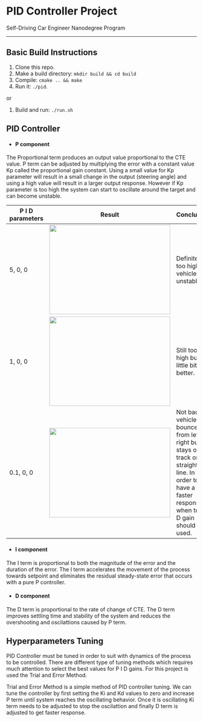 # PID Controller Project
Self-Driving Car Engineer Nanodegree Program

---

[//]: # (Image/Video References)

[image1]: ./output/P01.gif "Params = [0.1, 0, 0]"
[video1]: ./output/P01.mov "Params = [0.1, 0, 0]"
[image2]: ./output/P1.gif "Params = [1, 0, 0]"
[video2]: ./output/P1.mov "Params = [1, 0, 0]"
[image3]: ./output/P5.gif "Params = [5, 0, 0]"
[video3]: ./output/P5.mov "Params = [5, 0, 0]"
[image4]: ./output/P01-D1.gif "Params = [0.1, 1, 0]"
[video4]: ./output/P01-D1.mov "Params = [0.1, 1, 0]"
[image5]: ./output/P01-D5.gif "Params = [0.1, 5, 0]"
[video5]: ./output/P01-D5.mov "Params = [0.1, 5, 0]"
[image6]: ./output/P01-D10.gif "Params = [0.1, 10, 0]"
[video6]: ./output/P01-D10.mov "Params = [0.1, 10, 0]"

## Basic Build Instructions

1. Clone this repo.
2. Make a build directory: `mkdir build && cd build`
3. Compile: `cmake .. && make`
4. Run it: `./pid`.

or

1. Build and run: `./run.sh`


## PID Controller

* #### P component
The Proportional term produces an output value proportional to the CTE value.
P term can be adjusted by multiplying the error with a constant value Kp called the proportional gain constant.
Using a small value for Kp parameter will result in a small change in the output (steering angle)
and using a high value will result in a larger output response. However if Kp parameter is too high the system
can start to oscillate around the target and can become unstable.

| P I D parameters | Result | Conclusion |
| --- | --- | --- |
| 5, 0, 0 | <img src="./output/P5.gif" width="320px" height="237px" /> | Definitely too high, vehicle is unstable.
| 1, 0, 0 | <img src="./output/P1.gif" width="320px" height="237px" /> | Still too high but a little bit better.
| 0.1, 0, 0 | <img src="./output/P01.gif" width="320px" height="237px" /> | Not bad, vehicle bounce from left to right but stays on track on a straight line. In order to have a faster response when turn D gain should be used.

* #### I component
The I term is proportional to both the magnitude of the error and the duration of the error.
The I term accelerates the movement of the process towards setpoint and eliminates the residual steady-state error that occurs with a pure P controller.

* #### D component
The D term is proportional to the rate of change of CTE.
The D term improves settling time and stability of the system and reduces the overshooting and oscilattions caused by P term.


## Hyperparameters Tuning
PID Controller must be tuned in order to suit with dynamics of the process to be controlled.
There are different type of tuning methods which requires much attention to select the best values for P I D gains.
For this project is used the Trial and Error Method.

Trial and Error Method is a simple method of PID controller tuning. We can tune the controller by first setting the
Ki and Kd values to zero and increase P term until system reaches the oscillating behavior. Once it is oscillating
Ki term needs to be adjusted to stop the oscilattion and finally D term is adjusted to get faster response.


